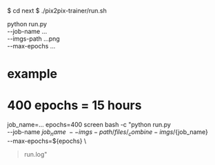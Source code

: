 $ cd next
$ ./pix2pix-trainer/run.sh

python run.py \
  --job-name ... \
  --imgs-path ...png \
  --max-epochs ...

# example
# 400 epochs = 15 hours
job_name=...
epochs=400
screen bash -c "python run.py \
  --job-name ${job_name} \
  --imgs-path /files/_combine-imgs/${job_name} \
  --max-epochs=${epochs} \
  > run.log"